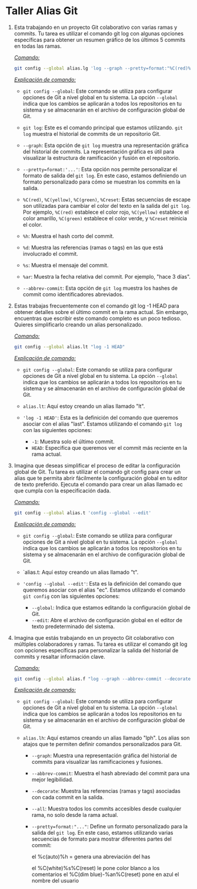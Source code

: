 # Taller Alias  Git

1. Esta trabajando en un proyecto Git colaborativo con varias ramas y commits. Tu tarea es
   utilizar el comando git log con algunas opciones específicas para obtener un resumen
   gráfico de los últimos 5 commits en todas las ramas.

   <u>*Comando:*</u>

   ```bash
   git config --global alias.lg 'log --graph --pretty=format:"%C(red)%h%Creset%C(yellow)%d%Creset %s %C(green)(%ar)%Creset" --abbrev-commit'
   ```

   <u>*Explicación de comando:*</u>

   - `git config --global`: Este comando se utiliza para configurar opciones de Git a nivel global en tu sistema. La opción `--global` indica que los cambios se aplicarán a todos los repositorios en tu sistema y se almacenarán en el archivo de configuración global de Git.

   - `git log`: Este es el comando principal que estamos utilizando. `git log` muestra el historial de commits de un repositorio Git.

   - `--graph`: Esta opción de `git log` muestra una representación gráfica del historial de commits. La representación gráfica es útil para visualizar la estructura de ramificación y fusión en el repositorio.

   - `--pretty=format:'...'`: Esta opción nos permite personalizar el formato de salida del `git log`. En este caso, estamos definiendo un formato personalizado para cómo se muestran los commits en la salida.

   - `%C(red)`, `%C(yellow)`, `%C(green)`, `%Creset`: Estas secuencias de escape son utilizadas para cambiar el color del texto en la salida del `git log`. Por ejemplo, `%C(red)` establece el color rojo, `%C(yellow)` establece el color amarillo, `%C(green)` establece el color verde, y `%Creset` reinicia el color.

   - `%h`: Muestra el hash corto del commit.

   - `%d`: Muestra las referencias (ramas o tags) en las que está involucrado el commit.

   - `%s`: Muestra el mensaje del commit.

   - `%ar`: Muestra la fecha relativa del commit. Por ejemplo, "hace 3 días".

   - `--abbrev-commit`: Esta opción de `git log` muestra los hashes de commit como identificadores abreviados.

   

2. Estas trabajas frecuentemente con el comando git log -1 HEAD para obtener detalles sobre
   el último commit en la rama actual. Sin embargo, encuentras que escribir este comando
   completo es un poco tedioso. Quieres simplificarlo creando un alias personalizado.

   <u>*Comando:*</u>

   ```bash
   git config --global alias.lt "log -1 HEAD"
   ```

   <u>*Explicación de comando:*</u>

   - `git config --global`: Este comando se utiliza para configurar opciones de Git a nivel global en tu sistema. La opción `--global` indica que los cambios se aplicarán a todos los repositorios en tu sistema y se almacenarán en el archivo de configuración global de Git.

   - `alias.lt`: Aquí estoy creando un alias llamado "lt". 

   - `'log -1 HEAD'`: Esta es la definición del comando que queremos asociar con el alias "last". Estamos utilizando el comando `git log` con las siguientes opciones:
      - `-1`: Muestra solo el último commit.
      - `HEAD`: Especifica que queremos ver el commit más reciente en la rama actual.

   

3. Imagina que deseas simplificar el proceso de editar la configuración global de Git. Tu tarea
   es utilizar el comando git config para crear un alias que te permita abrir fácilmente la
   configuración global en tu editor de texto preferido. Ejecuta el comando para crear un alias
   llamado ec que cumpla con la especificación dada.

   <u>*Comando:*</u>

   ```bash
   git config --global alias.t 'config --global --edit'
   ```

   <u>*Explicación de comando:*</u>

   - `git config --global`: Este comando se utiliza para configurar opciones de Git a nivel global en tu sistema. La opción `--global` indica que los cambios se aplicarán a todos los repositorios en tu sistema y se almacenarán en el archivo de configuración global de Git.

   - `alias.t: Aquí estoy creando un alias llamado "t". 

   - `'config --global --edit'`: Esta es la definición del comando que queremos asociar con el alias "ec". Estamos utilizando el comando `git config` con las siguientes opciones:
      - `--global`: Indica que estamos editando la configuración global de Git.
      - `--edit`: Abre el archivo de configuración global en el editor de texto predeterminado del sistema.

   

4. Imagina que estás trabajando en un proyecto Git colaborativo con múltiples colaboradores
   y ramas. Tu tarea es utilizar el comando git log con opciones específicas para personalizar
   la salida del historial de commits y resaltar información clave.

   <u>*Comando:*</u>

   ```bash
   git config --global alias.f "log --graph --abbrev-commit --decorate --format=format:'%C(auto)%h %C(red)%d %C(white)%s%C(reset)-%C(dim blue)-[%an]%C(reset)'"
   
   ```

   <u>*Explicación de comando:*</u>

   

   - `git config --global`: Este comando se utiliza para configurar opciones de Git a nivel global en tu sistema. La opción `--global` indica que los cambios se aplicarán a todos los repositorios en tu sistema y se almacenarán en el archivo de configuración global de Git.

   - `alias.lh`: Aquí estamos creando un alias llamado "lph". Los alias son atajos que te permiten definir comandos personalizados para Git.

     - `--graph`: Muestra una representación gráfica del historial de commits para visualizar las ramificaciones y fusiones.

     - `--abbrev-commit`: Muestra el hash abreviado del commit para una mejor legibilidad.

     - `--decorate`: Muestra las referencias (ramas y tags) asociadas con cada commit en la salida.

     - `--all`: Muestra todos los commits accesibles desde cualquier rama, no solo desde la rama actual.

     - `--pretty=format:"..."`: Define un formato personalizado para la salida del `git log`. En este caso, estamos utilizando varias secuencias de formato para mostrar diferentes partes del commit:
       
       
       el %c(auto)%h = genera una abreviación del has
       
       el %C(white)%s%C(reset) le pone color blanco a los comentarios 
       el %C(dim blue)-%an%C(reset) pone en azul el nombre del usuario

   



